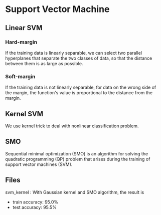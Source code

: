 # Support Vector Machine
## Linear SVM
### Hard-margin
If the training data is linearly separable, we can select two parallel hyperplanes that separate the two classes of data, so that the distance between them is as large as possible.
### Soft-margin
If the training data is not linearly separable, for data on the wrong side of the margin, the function's value is proportional to the distance from the margin.
## Kernel SVM
We use kernel trick to deal with nonlinear classification problem.
## SMO
Sequential minimal optimization (SMO) is an algorithm for solving the quadratic programming (QP) problem that arises during the training of support vector machines (SVM).
## Files
svm_kernel : With Gaussian kernel and SMO algorithm, the result is 
+ train accuracy: 95.0%
+ test accuracy: 95.5%
